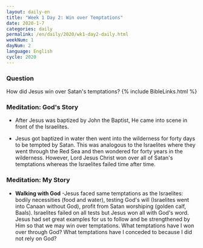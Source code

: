```yaml
---
layout: daily-en
title: "Week 1 Day 2: Win over Temptations"
date: 2020-1-7 
categories: daily
permalink: /en/daily/2020/wk1-day2-daily.html
weekNum: 1
dayNum: 2
language: English
cycle: 2020
---
```


### Question     
How did Jesus win over Satan's temptations?
{% include BibleLinks.html %} 

### Meditation: God's Story   
+ After Jesus was baptized by John the Baptist, He came into scene in front of the Israelites. 

+ Jesus got baptized in water then went into the wilderness for forty days to be tempted by Satan. This was analogous to the Israelites where they went through the Red Sea and then wondered for forty years in the wilderness. However, Lord Jesus Christ won over all of Satan's temptations whereas the Israelites failed time after time. 

### Meditation: My Story   
+ **Walking with God** -Jesus faced same temptations as the Israelites: bodily necessities (food and water), testing God's will (Israelites went into Canaan without God), profit from Satan worshiping (golden calf, Baals). Israelites failed on all tests but Jesus won all with God's word. Jesus had set great examples for us to follow and be strengthened by Him so that we may win over temptations. What temptations have I won over through God? What temptations have I conceded to because I did not rely on God? 

